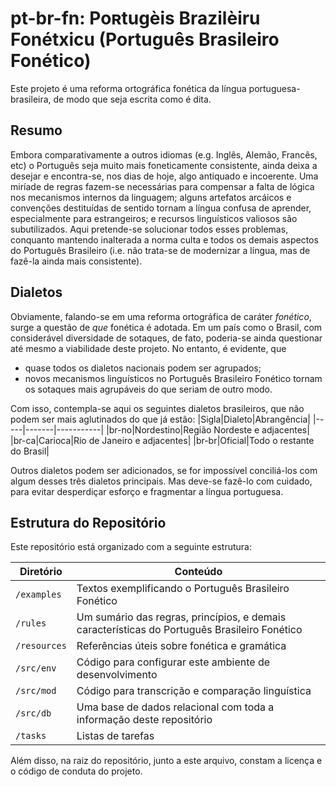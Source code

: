 # pt-br-fn: Poʀtugèis Brazilèiru Fonétxicu (Português Brasileiro Fonético)

Este projeto é uma reforma ortográfica fonética da língua portuguesa-brasileira, de modo que seja escrita como é dita.

## Resumo
Embora comparativamente a outros idiomas (e.g. Inglês, Alemão, Francês, etc) o Português seja muito mais foneticamente consistente, ainda deixa a desejar e encontra-se, nos dias de hoje, algo antiquado e incoerente. Uma miríade de regras fazem-se necessárias para compensar a falta de lógica nos mecanismos internos da linguagem; alguns artefatos arcáicos e convenções destituídas de sentido tornam a língua confusa de aprender, especialmente para estrangeiros; e recursos linguísticos valiosos são subutilizados. Aqui pretende-se solucionar todos esses problemas, conquanto mantendo inalterada a norma culta e todos os demais aspectos do Português Brasileiro (i.e. não trata-se de modernizar a língua, mas de fazê-la ainda mais consistente).

## Dialetos
Obviamente, falando-se em uma reforma ortográfica de caráter *fonético*, surge a questão de *que* fonética é adotada. Em um país como o Brasil, com considerável diversidade de sotaques, de fato, poderia-se ainda questionar até mesmo a viabilidade deste projeto. No entanto, é evidente, que
- quase todos os dialetos nacionais podem ser agrupados;
- novos mecanismos linguísticos no Português Brasileiro Fonético tornam os sotaques mais agrupáveis do que seriam de outro modo.

Com isso, contempla-se aqui os seguintes dialetos brasileiros, que não podem ser mais aglutinados do que já estão:
|Sigla|Dialeto|Abrangência|
|-----|-------|-----------|
|br-no|Nordestino|Região Nordeste e adjacentes|
|br-ca|Carioca|Rio de Janeiro e adjacentes|
|br-br|Oficial|Todo o restante do Brasil|

Outros dialetos podem ser adicionados, se for impossível conciliá-los com algum desses três dialetos principais. Mas deve-se fazê-lo com cuidado, para evitar desperdiçar esforço e fragmentar a língua portuguesa. 

## Estrutura do Repositório
Este repositório está organizado com a seguinte estrutura:

|Diretório|Conteúdo|
|---------|--------|
|`/examples`|Textos exemplificando o Português Brasileiro Fonético|
|`/rules`|Um sumário das regras, princípios, e demais características do Português Brasileiro Fonético
|`/resources`|Referências úteis sobre fonética e gramática|
|`/src/env`|Código para configurar este ambiente de desenvolvimento|
|`/src/mod`|Código para transcrição e comparação linguística|
|`/src/db`|Uma base de dados relacional com toda a informação deste repositório|
|`/tasks`|Listas de tarefas|

Além disso, na raiz do repositório, junto a este arquivo, constam a licença e o código de conduta do projeto.